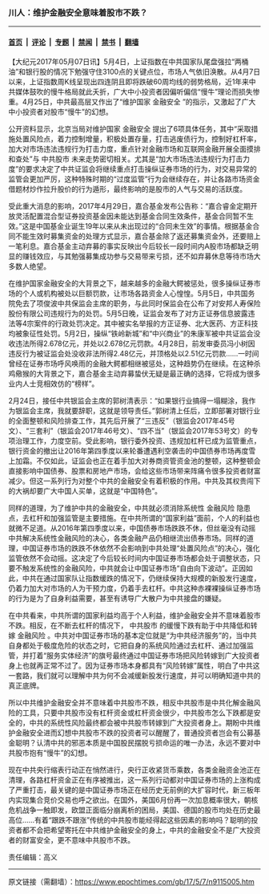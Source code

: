 ### 川人：维护金融安全意味着股市不跌？

---

#### [首页](../../../..?n9115005) &nbsp;|&nbsp; [评论](../../../../../epoch-comment?n9115005) &nbsp;|&nbsp; [专题](../../../../../epoch-special?n9115005) &nbsp;|&nbsp; [禁闻](../../../../../epoch-news?n9115005) &nbsp;|&nbsp; [禁书](../../../../../books?n9115005) &nbsp;|&nbsp; [翻墙](https://github.com/gfw-breaker/nogfw/blob/master/README.md?n9115005)


<div class="post_content" id="artbody" itemprop="articleBody">
 <!-- article content begin -->
 <p>
  【大纪元2017年05月07日讯】5月4日，上证指数在中共国家队尾盘强拉“两桶油”和银行股的情况下勉强守住3100点的关键点位，市场人气依旧涣散。从4月7日以来，上证指数周K线呈现出四连阴且即将跌破60周均线的弱势格局，近1年来中共媒体鼓吹的慢牛格局就此夭折，广大中小投资者因偏听偏信“慢牛”理论而损失惨重。4月25日，中共最高层又作出了“维护国家
  <ok href="https://www.epochtimes.com/gb/tag/%E9%87%91%E8%9E%8D%E5%AE%89%E5%85%A8.html">
   金融安全
  </ok>
  ”的指示，又激起了广大中小投资者对股市“慢牛”的幻想。
 </p>
 <p>
  公开资料显示，北京当局对维护国家
  <ok href="https://www.epochtimes.com/gb/tag/%E9%87%91%E8%9E%8D%E5%AE%89%E5%85%A8.html">
   金融安全
  </ok>
  提出了6项具体任务，其中“采取措施处置风险点，着力控制增量，积极处置存量，打击逃废债行为，控制好杠杆率，加大对市场违法违规行为打击力度，重点针对金融市场和互联网金融开展全面摸排和查处”与
  <ok href="https://www.epochtimes.com/gb/tag/%E4%B8%AD%E5%85%B1%E8%82%A1%E5%B8%82.html">
   中共股市
  </ok>
  未来走势密切相关。尤其是“加大市场违法违规行为打击力度”的要求决定了中共证监会将继续重点打击操纵证券市场的行为，对交易异常的监管会更加严厉，这种特殊时期的“过度监管”行为会继续存在，并让各路市场资金借题材炒作拉升股价的行为遁形，最终影响的是股市的人气与交易的活跃度。
 </p>
 <p>
  受此重大消息的影响，2017年4月29日，嘉合基金发布公告称：“嘉合睿金定期开放灵活配置混合型证券投资基金因未能达到基金合同生效条件，基金合同暂不生效。”这是中国基金业诞生19年以来从未出现过的“合同未生效”的事情。根据基金合同不能生效时募集资金的处理方式显示，嘉合基金除了返还募集资金外，还要赔上一笔利息。嘉合基金主动弃募的事实反映出今后较长一段时间内A股市场都缺乏明显的赚钱效应，与其勉强募集成功参与交易带来亏损，还不如弃募休息等待市场大多数人绝望。
 </p>
 <p>
  在维护国家金融安全的大背景之下，越来越多的金融大鳄被惩处，很多操纵证券市场的个人或机构被处以巨额罚款，让市场各路资金人心惶惶。5月5日，中共国务院免去了项俊波中共保监会主席的职务，与此同时保监会在公布了对安邦人寿保险股份有限公司违规行为的处罚。5月5日晚，证监会发布了对方正证券信息披露违法等4宗案件的行政处罚决定。其中被实名举报的方正证券、北大医药、方正科技均被象征性处罚。5月2日，操纵“铁岭新城”和“中兴商业”的朱康军被中共证监会没收违法所得2.678亿元，并处以2.678亿元罚款。4月28日，前发审委员冯小树因违反行为被证监会处没收非法所得2.48亿元，并顶格处以2.51亿元罚款……一时间曾经在证券市场呼风唤雨的金融大鳄都相继被惩处，这种趋势仍在继续。在这种杀鸡儆猴的大背景之下，嘉合基金主动弃募蛰伏无疑是最正确的选择，它将成为很多业内人士竞相效仿的“榜样”。
 </p>
 <p>
  2月24日，接任中共银监会主席的郭树清表示：“如果银行业搞得一塌糊涂，我作为银监会主席，我就要辞职，这就是领导责任。”郭树清上任后，立即部署对银行业的全面整顿和风险排查工作，其先后开展了“三违反”（银监会2017年45号文）、“三套利”（银监会2017年46号文）、“四不当”（银监会2017年53号文）的专项治理工作，力度空前。受此影响，银行委外投资、违规加杠杆已成为监管重点，银行资金的撤出让2016年第四季度以来轮番遭遇利空袭击的中国债券市场再度雪上加霜。不仅如此，证监会也正在着手加大对券商资管资金池的整顿，这种整顿会直接影响中国债券、股票和房地产市场，会给这些市场带来阵痛令很多投资者财富减少。但这一系列行为对整个中共的金融安全有着积极的作用。中共及其权贵闯下的大祸却要广大中国人买单，这就是“中国特色”。
 </p>
 <p>
  同样的道理，为了维护中共的金融安全，中共就必须消除系统性
  <ok href="https://www.epochtimes.com/gb/tag/%E9%87%91%E8%9E%8D%E9%A3%8E%E9%99%A9.html">
   金融风险
  </ok>
  隐患点，去杠杆和加强监管是主要措施。在中共所谓的“国家利益”面前，个人的利益也就微不足道。从2016年第四季度以来，中国债券市场跌跌不休，但丝毫没有动摇中共解决系统性金融风险的决心，各类金融产品仍相继流出债券市场。同样的道理，中国证券市场的跌跌不休依然不会影响到中共处理“处置风险点”的决心，强化监管依然不会动摇。这决定了今后较长时间内中国证券市场都会处于调整状态，只要不触发系统性的金融风险，中共就会让中国证券市场“自由向下波动”。正因如此，中共在通过国家队让指数缓跌的情况下，仍继续保持大规模的新股发行速度，仍着力加大对市场的人为干预力度，仍着手去杠杆。中共这种赤裸裸操纵证券市场的行为是为了自身利益需要，甚至有诱导广大散户为中共接盘的嫌疑。
 </p>
 <p>
  在中共看来，中共所谓的国家利益均高于个人利益，维护金融安全并不意味着股市不跌。相反，在不断去杠杆的情况下，
  <ok href="https://www.epochtimes.com/gb/tag/%E4%B8%AD%E5%85%B1%E8%82%A1%E5%B8%82.html">
   中共股市
  </ok>
  的缓慢下跌有助于中共降低和转嫁
  <ok href="https://www.epochtimes.com/gb/tag/%E9%87%91%E8%9E%8D%E9%A3%8E%E9%99%A9.html">
   金融风险
  </ok>
  。中共对中国证券市场的基本定位就是“为中共经济服务”的，当中共自身都处于极度危险的状态之时，它把自身的系统风险通过去杠杆、通过加强监管，并打着“服务实体经济”的旗号最终通过中国证券市场把风险转嫁到广大投资者身上也就再正常不过了。因为证券市场本身都具有“风险转嫁”属性，明白了中共这一套路，我们就可以理解中共为何不会减缓新股发行速度，并可以明确知道中共的真正底牌。
 </p>
 <p>
  所以中共维护金融安全并不意味着中共股市不跌，相反中共股市是中共化解金融风险的工具，只要中共股市没有杠杆资金或杠杆资金很少，中共股市怎么下跌都是安全的，中共的系统性风险最终都会被中共股市转嫁到广大投资者身上。期盼中共维护金融安全进而幻想中共股市不跌的投资者可以醒醒了，普通投资者岂会有公募基金聪明？认清中共的邪恶本质是中国股民摆脱亏损命运的唯一办法，永远不要对中共股市抱有“慢牛”的幻想。
 </p>
 <p>
  现在中共央行缩表行动正在悄然进行，央行正收紧货币乘数，各类金融资金池正在清理，各路杠杆资金正在有序被推出，这一系列行动都对中国证券市场的上涨构成了严重打击，最关键的是中国证券市场正在经历史无前例的大扩容时代，新三板年内实现集合竞价交易也呼之欲出。在国外，美国6月份再一次加息概率很大，朝核危机战争一触即发，欧盟正面临分崩离析的困局，美国、德国的股市均处在历史最高位……有着“跟跌不跟涨”传统的中共股市能经得起这些因素的影响吗？聪明的投资者都不会把希望寄托在中共维护金融安全的身上，中共的金融安全不是广大投资者的财富安全，更不意味中共股市不跌。
 </p>
 <p>
  责任编辑：高义
 </p>
 <!-- article content end -->
 <div id="below_article_ad">
 </div>
</div>


---

原文链接（需翻墙）：https://www.epochtimes.com/gb/17/5/7/n9115005.htm